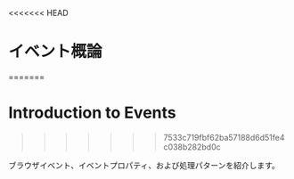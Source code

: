 <<<<<<< HEAD
# イベント概論
=======
# Introduction to Events
>>>>>>> 7533c719fbf62ba57188d6d51fe4c038b282bd0c

ブラウザイベント、イベントプロパティ、および処理パターンを紹介します。
